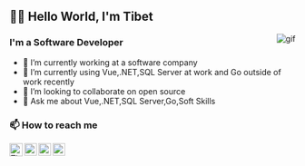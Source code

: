 ## 👋🏻 Hello World, I'm Tibet 

<img align="right" alt="gif"  src="https://c.tenor.com/YRzeUmYfWrQAAAAM/jim2.gif" />

### I'm a Software Developer

- 🔭 I’m currently working at a software company
- 🌱 I’m currently using Vue,.NET,SQL Server at work and Go outside of work recently
- 👯 I’m looking to collaborate on open source
- 💬 Ask me about Vue,.NET,SQL Server,Go,Soft Skills

### 📫 How to reach me

 <a href="https://tibeterol.me/">
    <img align="left" alt="Tibet's Website" width="23px" src="https://www.freeiconspng.com/thumbs/site-internet-icon/site-internet-icon-29.png"  />
 </a>
<a href="https://linkedin.com/in/tibet-erol">
    <img align="left" alt="Tibet's LinkedIn" width="22px" src="https://cdn-icons-png.flaticon.com/512/174/174857.png" />
</a>
<a href="https://medium.com/@tibeterol">
    <img align="left" alt="Tibet's Medium" width="22px" src="https://upload.wikimedia.org/wikipedia/commons/thumb/e/ec/Medium_logo_Monogram.svg/1200px-Medium_logo_Monogram.svg.png" />
</a>
<a href="https://stackoverflow.com/users/18696915/tibet-erol">
    <img align="left" alt="Tibet's StackOverflow" width="22px" src="https://cdn-icons-png.flaticon.com/512/2111/2111628.png" />
</a>
 
